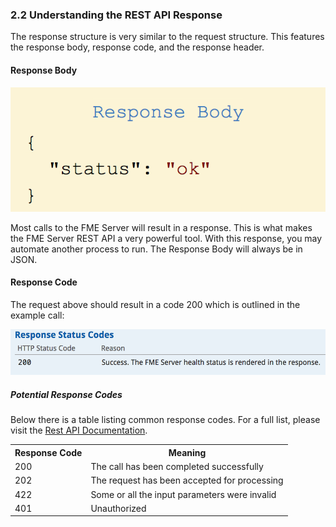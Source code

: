 ### 2.2 Understanding the REST API Response

The response structure is very similar to the request structure. This
features the response body, response code, and the response header.

#### Response Body

![](./Images/image2.2.1.ResponseBody.png)



Most calls to the FME Server will result in a response. This is what
makes the FME Server REST API a very powerful tool. With this response,
you may automate another process to run. The Response Body
will always be in JSON.

#### Response Code

The request above should result in a code 200 which is outlined in the
example call:

![](./Images/image2.2.2.ResponseCodes.png)



##### Potential Response Codes

Below there is a table listing common response codes. For a full list,
please visit the
[Rest API Documentation](https://docs.safe.com/fme/html/FME_REST/apidoc/v3/index.html).

<table>

<tr>
<th>Response Code</th>
<th>Meaning</th>

</tr>

<tr>
<td>200</td>
<td>The call has been completed successfully</td>


<tr>
<td>202</td>
<td>The request has been accepted for processing</td>

</tr>

<tr>
<td>422</td>
<td>Some or all the input parameters were invalid</td>

</td>
</tr>

<tr>
<td>401</td>
<td>Unauthorized</td>

</tr>


</table>
